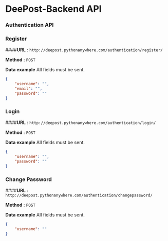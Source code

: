 # DeePost-Backend API

### Authentication API

### Register
####**URL** : `http://deepost.pythonanywhere.com/authentication/register/`

**Method** : `POST`

**Data example** All fields must be sent.

```json
{
    "username": "",
    "email": "",
    "password": ""
}
```



### Login
####**URL** : `http://deepost.pythonanywhere.com/authentication/login/`

**Method** : `POST`

**Data example** All fields must be sent.

```json
{
    "username": "",
    "password": ""
}
```

### Change Password
####**URL** : `http://deepost.pythonanywhere.com/authentication/changepassword/`

**Method** : `POST`

**Data example** All fields must be sent.

```json
{
    "username": ""
}
```
